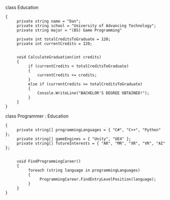 class Education

    {    
         private string name = "Dan";
         private string school = "University of Advancing Technology";
         private string major = "(BS) Game Programming"
         
         private int totalCreditsToGraduate = 120;
         private int currentCredits = 120;         
  
  
         void CalculateGraduation(int credits)
         {
              if (currentCredits < totalCreditsToGraduate)
              {
                  currentCredits += credits;
              }
              else if (currentCredits >= totalCreditsToGraduate)
              {
                  Console.WriteLine("BACHELOR'S DEGREE OBTAINED!");
              }
         }
    }

class Programmer : Education

    {
         private string[] programmingLanguages = { "C#", "C++", "Python" };
         private string[] gameEngines = { "Unity", "UE4" };
         private string[] futureInterests = { "AR", "MR", "XR", "VR", "AI" };
         
         
         void FindProgrammingCareer()
         {
              foreach (string language in programmingLanguages)
              {
                   ProgrammingCareer.FindEntryLevelPosition(language);
              }
         }
    }

